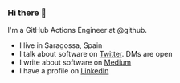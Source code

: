 ### Hi there 👋

I'm a GitHub Actions Engineer at @github.

- I live in Saragossa, Spain
- I talk about software on [Twitter](https://twitter.com/gimenete). DMs are open
- I write about software on [Medium](https://medium.com/@gimenete)
- I have a profile on [LinkedIn](https://es.linkedin.com/in/albertogimeno)

